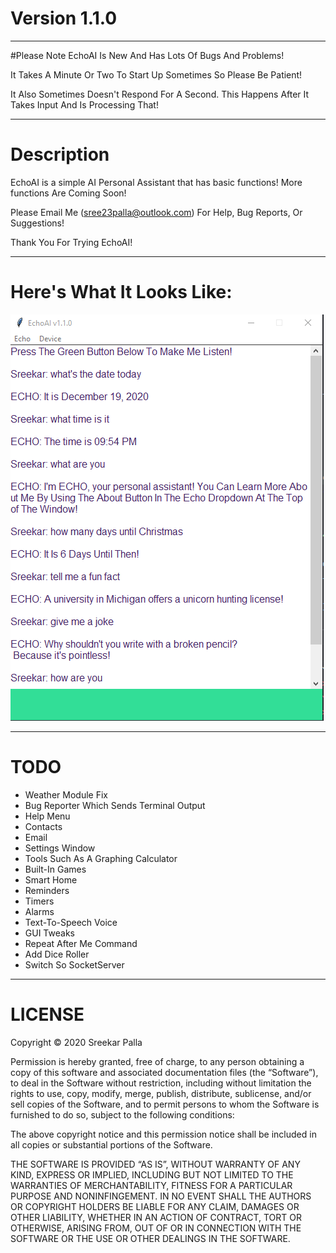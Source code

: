 # Version 1.1.0
***
#Please Note
EchoAI Is New And Has Lots Of Bugs And Problems!

It Takes A Minute Or Two To Start Up Sometimes So Please Be Patient!

It Also Sometimes Doesn't Respond For A Second. This Happens After It Takes Input And Is Processing That!
***
# Description
EchoAI is a simple AI Personal Assistant that has basic functions! More functions Are Coming Soon!

Please Email Me (sree23palla@outlook.com) For Help, Bug Reports, Or Suggestions!

Thank You For Trying EchoAI!
***
# Here's What It Looks Like:

![img_1.png](img_1.png)
***
# TODO
* Weather Module Fix
* Bug Reporter Which Sends Terminal Output
* Help Menu  
* Contacts
* Email
* Settings Window
* Tools Such As A Graphing Calculator
* Built-In Games
* Smart Home
* Reminders
* Timers
* Alarms  
* Text-To-Speech Voice
* GUI Tweaks
* Repeat After Me Command  
* Add Dice Roller
* Switch So SocketServer
***
# LICENSE

Copyright © 2020 Sreekar Palla

Permission is hereby granted, free of charge, to any person obtaining a copy of this software and associated
documentation files (the “Software”), to deal in the Software without restriction, including without limitation the
rights to use, copy, modify, merge, publish, distribute, sublicense, and/or sell copies of the Software, and to
permit persons to whom the Software is furnished to do so, subject to the following conditions:

The above copyright notice and this permission notice shall be included in all copies or substantial portions of the
Software.

THE SOFTWARE IS PROVIDED “AS IS”, WITHOUT WARRANTY OF ANY KIND, EXPRESS OR IMPLIED, INCLUDING BUT NOT LIMITED TO THE
WARRANTIES OF MERCHANTABILITY, FITNESS FOR A PARTICULAR PURPOSE AND NONINFINGEMENT. IN NO EVENT SHALL THE AUTHORS OR
COPYRIGHT HOLDERS BE LIABLE FOR ANY CLAIM, DAMAGES OR OTHER LIABILITY, WHETHER IN AN ACTION OF CONTRACT, TORT OR
OTHERWISE, ARISING FROM, OUT OF OR IN CONNECTION WITH THE SOFTWARE OR THE USE OR OTHER DEALINGS IN THE SOFTWARE.
